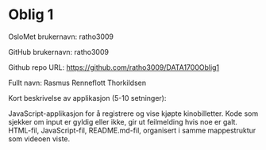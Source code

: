 Oblig 1
=======
OsloMet brukernavn: ratho3009

GitHub brukernavn: ratho3009

Github repo URL: https://github.com/ratho3009/DATA1700Oblig1

Fullt navn: Rasmus Renneflott Thorkildsen

Kort beskrivelse av applikasjon (5-10 setninger):

JavaScript-applikasjon for å registrere og vise kjøpte kinobilletter. 
Kode som sjekker om input er gyldig eller ikke, gir ut feilmelding hvis noe er galt. 
HTML-fil, JavaScript-fil, README.md-fil, organisert i samme mappestruktur som videoen viste.













